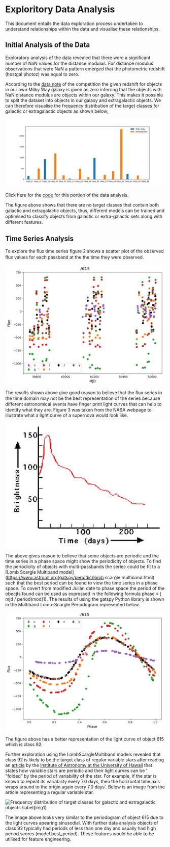 # Exploritory Data Analysis 
This document entails the data exploration process undertaken to understand relationships within the data and visualise these relationships.

## Initial Analysis of the Data
Exploratory analysis of the data revealed that there were a signiﬁcant number of NaN values for the distance modulus. For distance modulus observations that were NaN a pattern emerged that the photometric redshift (hostgal photoz) was equal to zero. 

According to the [data note](https://www.kaggle.com/c/PLAsTiCC-2018/data) of the competition the given redshift for objects in our own Milky Way galaxy is given as zero inferring that the objects with NaN distance modulus are objects within our galaxy. This makes it possible to split the dataset into objects in our galaxy and extragalactic objects. We can therefore visualise the frequency distribution of the target classes for galactic or extragalactic objects as shown below;

![Frequency distribution of target classes for galactic and extragalactic objects \label{img1}](https://github.com/SionBrown/PLAsTiCC-Astronomical-Classification/blob/master/galacticvsextragalactic.png?raw=true)

Click here for the [code](https://github.com/SionBrown/PLAsTiCC-Astronomical-Classification/blob/master/dataAnalysisGalacticVsExtragalactic.py) for this portion of the data analysis.

The figure above shows that there are no target classes that contain both galactic and extragalactic objects, thus, diﬀerent models can be trained and optimised to classify objects from galactic or extra-galactic sets along with diﬀerent features.

## Time Series Analysis

To explore the ﬂux time series ﬁgure 2 shows a scatter plot of the observed ﬂux values for each passband at the the time they were observed.

![Frequency distribution of target classes for galactic and extragalactic objects \label{img1}](https://github.com/SionBrown/PLAsTiCC-Astronomical-Classification/blob/master/scatterPlot.PNG?raw=true)

The results shown above give good reason to believe that the ﬂux series in the time domain may not be the best representation of the series because diﬀerent astronomical events have ﬁnger print light curves that can help to identify what they are. Figure 3 was taken from the NASA webpage to illustrate what a light curve of a supernova would look like.

![Frequency distribution of target classes for galactic and extragalactic objects \label{img1}](https://github.com/SionBrown/PLAsTiCC-Astronomical-Classification/blob/master/fingerprintLightCurve.PNG?raw=true)

The above gives reason to believe that some objects are periodic and the time series in a phase space might show the periodicity of objects. To find the periodicity of objects with multi-passbands the seriec could be fit to a [Lomb Scargle Multiband model](https://www.astroml.org/gatspy/periodic/lomb scargle multiband.html) such that the best period can be found to view the time series in a phase space. To covert from modified Julian date to phase space the period of the obecjts found can be used as expressed in the following formula phase ≡ ( mjd / period)mod(1). The results of using the gatspy Python library is shown in the Multiband Lomb-Scargle Periodogram represented below.

![Frequency distribution of target classes for galactic and extragalactic objects \label{img1}](https://github.com/SionBrown/PLAsTiCC-Astronomical-Classification/blob/master/periodicityOf615.PNG?raw=true)

The figure above has a better representation of the light curve of object 615 which is class 92. 

Further exploration using the LombScargleMultiband models revealed that class 92 is likely to be the target class of regular variable stars after reading an [article](https://www.ifa.hawaii.edu/users/mendez/ASTRO110LAB11/variables.html) by the [Institute of Astronomy at the University of Hawaii](http://ifa.hawaii.edu/) that states how variable stars are periodic and their light curves can be ' "folded" by the period of variability of the star. For example, if the star is known to repeat its variability every 7.0 days, then the horizontal time axis wraps around to the origin again every 7.0 days'. Below is an image from the article representing a regular variable star. 

![Frequency distribution of target classes for galactic and extragalactic objects \label{img1}](https://www.ifa.hawaii.edu/users/mendez/ASTRO110LAB11/sampleceph6.gif)

The image above looks very similar to the periodogram of object 615 due to the light curves apearing sinusodial. With further data analysis objects of class 92 typically had periods of less than one day and usually had high period scores (model.best_period). These features would be able to be utilised for feature engineering.
